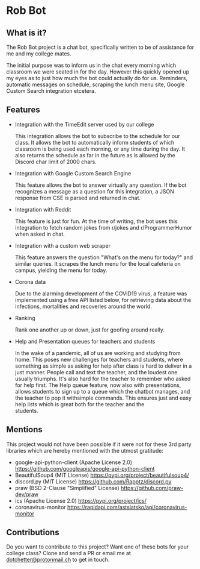 # Rob Bot


## What is it?

The Rob Bot project is a chat bot, specifically written to be of assistance for me and my college mates.

The initial purpose was to inform us in the chat every morning which classroom we were seated in for the day. However this quickly opened up my eyes as to just how much the bot could actually do for us. Reminders, automatic messages on schedule, scraping the lunch menu site, Google Custom Search integration etcetera. 

## Features

* Integration with the TimeEdit server used by our college

  This integration allows the bot to subscribe to the schedule for our class. It allows the bot to automatically
  inform students of which classroom is being used each morning, or any time during the day. 
  It also returns the schedule as far in the future as is allowed by the Discord char limit of 2000 chars.
  
* Integration with Google Custom Search Engine

  This feature allows the bot to answer virtually any question. If the bot recognizes a message as a question 
  for this integration, a JSON response from CSE is parsed and returned in chat.
  
* Integration with Reddit

  This feature is just for fun. At the time of writing, the bot uses this integration to fetch random jokes from r/jokes and r/ProgrammerHumor when asked in chat.
  
* Integration with a custom web scraper

  This feature answers the question "What's on the menu for today?" and similar queries. It scrapes the lunch menu for the local cafeteria on campus, yielding the menu for today. 
  
* Corona data

  Due to the alarming development of the COVID19 virus, a feature was implemented using a free API listed below, for retrieving data about the infections, mortalities and recoveries around the world. 
  
* Ranking

  Rank one another up or down, just for goofing around really.
  
* Help and Presentation queues for teachers and students

  In the wake of a pandemic, all of us are working and studying from home. This poses new challenges for teachers and
  students, where something as simple as asking for help after class is hard to deliver in a just manner. People call and 
  text the teacher, and the loudest one usually triumphs. It's also hard for the teacher to remember who asked for help
  first. The Help queue feature, now also with presentations, allows students to sign up to a queue which the chatbot manages, 
  and the teacher to pop it withsimple commands. This ensures just and easy help lists which is great both for the teacher and the   
  students. 

## Mentions

This project would not have been possible if it were not for these 3rd party libraries which are hereby mentioned with the utmost gratitude:

* google-api-python-client (Apache License 2.0)  https://github.com/googleapis/google-api-python-client
* BeautifulSoup4 (MIT License) https://pypi.org/project/beautifulsoup4/
* discord.py (MIT License) https://github.com/Rapptz/discord.py
* praw (BSD 2-Clause "Simplified" License) https://github.com/praw-dev/praw
* ics (Apache License 2.0) https://pypi.org/project/ics/
* coronavirus-monitor https://rapidapi.com/astsiatsko/api/coronavirus-monitor

## Contributions

Do you want to contribute to this project? Want one of these bots for your college class?
Clone and send a PR or email me at dotchetter@protonmail.ch to get in touch.
